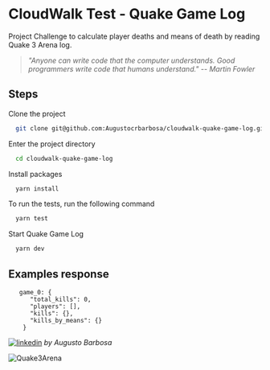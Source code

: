 
# CloudWalk Test - Quake Game Log

Project Challenge to calculate player deaths and means of death by reading Quake 3 Arena log.


> *"Anyone can write code that the computer understands. Good programmers write code that humans understand."*
> *-- Martin Fowler*
## Steps

Clone the project

```bash
  git clone git@github.com:Augustocrbarbosa/cloudwalk-quake-game-log.git
```

Enter the project directory

```bash
  cd cloudwalk-quake-game-log
```

Install packages

```bash
  yarn install
```

To run the tests, run the following command

```bash
  yarn test
```
Start Quake Game Log

```bash
  yarn dev
```

## Examples response

```
   game_0: {
      "total_kills": 0,
      "players": [],
      "kills": {},
      "kills_by_means": {}
    }
```


[![linkedin](https://img.shields.io/badge/linkedin-0A66C2?style=for-the-badge&logo=linkedin&logoColor=white)](https://www.linkedin.com/in/augusto-barbosa-802045134/)
*by Augusto Barbosa*


![Quake3Arena](https://img.huffingtonpost.com/asset/5d020d14240000300f8bcc37.jpeg?ops=scalefit_720_noupscale&format=webp)

